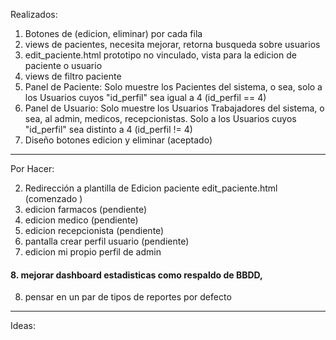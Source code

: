 Realizados:
1. Botones de (edicion, eliminar) por cada fila
2. views de pacientes, necesita mejorar, retorna busqueda sobre usuarios
3. edit_paciente.html prototipo no vinculado, vista para la edicion de paciente o usuario
4. views de filtro paciente
5. Panel de Paciente: Solo muestre los Pacientes del sistema, o sea, solo a los Usuarios cuyos "id_perfil" sea igual a 4 (id_perfil == 4)
6. Panel de Usuario: Solo muestre los Usuarios Trabajadores del sistema, o sea, al admin, medicos, recepcionistas. Solo a los Usuarios cuyos "id_perfil" sea distinto a 4 (id_perfil != 4)
7.  Diseño botones edicion y eliminar (aceptado)
----------------------------------------------------------------------------------------------------------------

Por Hacer:

2. Redirección a plantilla de Edicion paciente edit_paciente.html (comenzado )
3. edicion farmacos (pendiente)
4. edicion medico (pendiente)
5. edicion recepcionista (pendiente)
6. pantalla crear perfil usuario (pendiente)
7. edicion mi propio perfil de admin
#### 8. mejorar dashboard estadisticas como respaldo de BBDD,
8. pensar en un par de tipos de reportes por defecto


----------------------------------------------------------------------------------------------------------------
Ideas:

